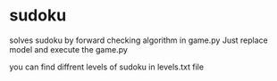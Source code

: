 # sudoku
solves sudoku by forward checking algorithm
in game.py
Just replace model and execute the game.py  

you can find diffrent levels of sudoku in levels.txt file
